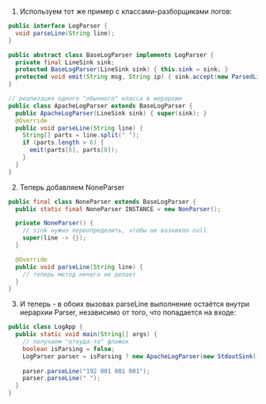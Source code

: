 1. Используем тот же пример с классами-разборщиками логов:
```java
public interface LogParser {
  void parseLine(String line);
}

public abstract class BaseLogParser implements LogParser {
  private final LineSink sink;
  protected BaseLogParser(LineSink sink) { this.sink = sink; }
  protected void emit(String msg, String ip) { sink.accept(new ParsedLine(msg, ip)); }
}

// реализация одного "обычного" класса в иерархии
public class ApacheLogParser extends BaseLogParser {
  public ApacheLogParser(LineSink sink) { super(sink); }
  @Override
  public void parseLine(String line) {
    String[] parts = line.split(" ");
    if (parts.length > 6) {
      emit(parts[6], parts[0]);
    }
  }
}
```


2. Теперь добавляем NoneParser
```java
public final class NoneParser extends BaseLogParser {
  public static final NoneParser INSTANCE = new NonParser();

  private NoneParser() {
    // sink нужно переопределить, чтобы не возникло null
    super(line -> {});
  }

  @Override
  public void parseLine(String line) {
    // теперь метод ничего не делает
  }
}
```

3. И теперь - в обоих вызовах parseLine выполнение остаётся внутри иерархии Parser, независимо от того, что попадается на входе:
```java
public class LogApp {
  public static void main(String[] args) {
    // получаем "откуда-то" флажок
    boolean isParsing = false;
    LogParser parser = isParsing ? new ApacheLogParser(new StdoutSink()) : NoneParser.INSTANCE;
    
    parser.parseLine("192 001 001 001");
    parser.parseLine(" ");
  }
}
```
